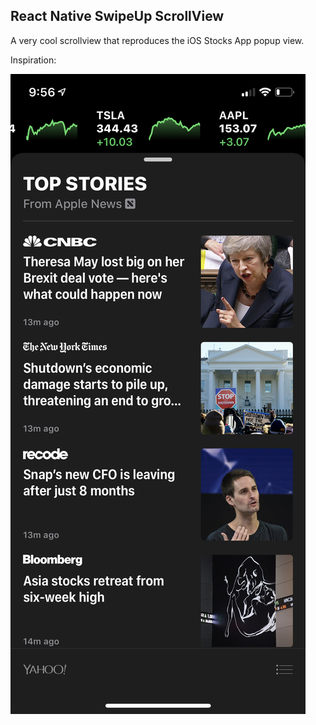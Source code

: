 ## React Native SwipeUp ScrollView

A very cool scrollview that reproduces the iOS Stocks App popup view.

Inspiration:

![iOS Stocks App](./stocks-app-screenshot.jpeg)
